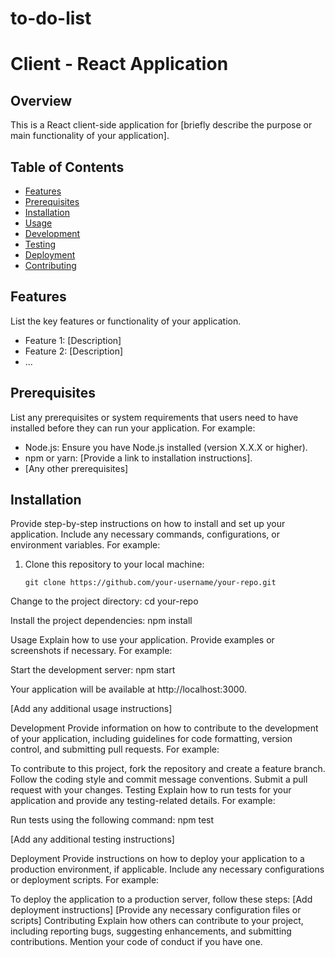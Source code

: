 # to-do-list

# Client - React Application

## Overview

This is a React client-side application for [briefly describe the purpose or main functionality of your application].

## Table of Contents

- [Features](#features)
- [Prerequisites](#prerequisites)
- [Installation](#installation)
- [Usage](#usage)
- [Development](#development)
- [Testing](#testing)
- [Deployment](#deployment)
- [Contributing](#contributing)


## Features

List the key features or functionality of your application.

- Feature 1: [Description]
- Feature 2: [Description]
- ...

## Prerequisites

List any prerequisites or system requirements that users need to have installed before they can run your application. For example:

- Node.js: Ensure you have Node.js installed (version X.X.X or higher).
- npm or yarn: [Provide a link to installation instructions].
- [Any other prerequisites]

## Installation

Provide step-by-step instructions on how to install and set up your application. Include any necessary commands, configurations, or environment variables. For example:

1. Clone this repository to your local machine:

   ```shell
   git clone https://github.com/your-username/your-repo.git
Change to the project directory:
cd your-repo


Install the project dependencies:
npm install


Usage
Explain how to use your application. Provide examples or screenshots if necessary. For example:

Start the development server:
npm start


Your application will be available at http://localhost:3000.

[Add any additional usage instructions]

Development
Provide information on how to contribute to the development of your application, including guidelines for code formatting, version control, and submitting pull requests. For example:

To contribute to this project, fork the repository and create a feature branch.
Follow the coding style and commit message conventions.
Submit a pull request with your changes.
Testing
Explain how to run tests for your application and provide any testing-related details. For example:

Run tests using the following command:
npm test

[Add any additional testing instructions]

Deployment
Provide instructions on how to deploy your application to a production environment, if applicable. Include any necessary configurations or deployment scripts. For example:

To deploy the application to a production server, follow these steps:
[Add deployment instructions]
[Provide any necessary configuration files or scripts]
Contributing
Explain how others can contribute to your project, including reporting bugs, suggesting enhancements, and submitting contributions. Mention your code of conduct if you have one.

